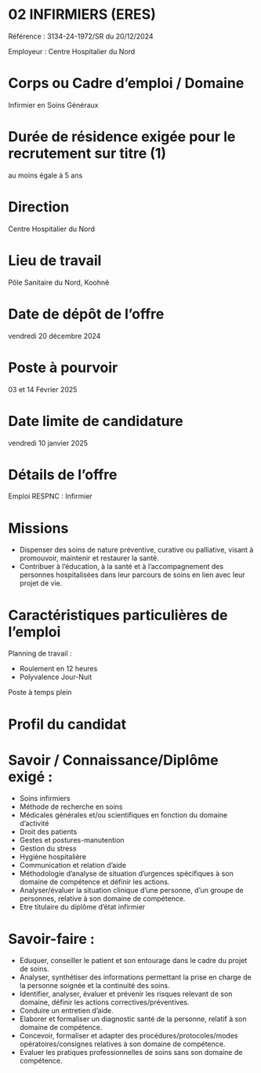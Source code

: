 # 02 INFIRMIERS (ERES)

Référence : 3134-24-1972/SR du 20/12/2024

Employeur : Centre Hospitalier du Nord

# Corps ou Cadre d’emploi / Domaine

Infirmier en Soins Généraux

# Durée de résidence exigée pour le recrutement sur titre (1)

au moins égale à 5 ans

# Direction

Centre Hospitalier du Nord

# Lieu de travail

Pôle Sanitaire du Nord, Koohnê

# Date de dépôt de l’offre

vendredi 20 décembre 2024

# Poste à pourvoir

03 et 14 Février 2025

# Date limite de candidature

vendredi 10 janvier 2025

# Détails de l’offre

Emploi RESPNC : Infirmier

# Missions

- Dispenser des soins de nature préventive, curative ou palliative, visant à promouvoir, maintenir et restaurer la santé.
- Contribuer à l’éducation, à la santé et à l’accompagnement des personnes hospitalisées dans leur parcours de soins en lien avec leur projet de vie.

# Caractéristiques particulières de l’emploi

Planning de travail :

- Roulement en 12 heures
- Polyvalence Jour-Nuit

Poste à temps plein

# Profil du candidat

# Savoir / Connaissance/Diplôme exigé :

- Soins infirmiers
- Méthode de recherche en soins
- Médicales générales et/ou scientifiques en fonction du domaine d’activité
- Droit des patients
- Gestes et postures-manutention
- Gestion du stress
- Hygiène hospitalière
- Communication et relation d’aide
- Méthodologie d’analyse de situation d’urgences spécifiques à son domaine de compétence et définir les actions.
- Analyser/évaluer la situation clinique d’une personne, d’un groupe de personnes, relative à son domaine de compétence.
- Etre titulaire du diplôme d’état infirmier

# Savoir-faire :

- Eduquer, conseiller le patient et son entourage dans le cadre du projet de soins.
- Analyser, synthétiser des informations permettant la prise en charge de la personne soignée et la continuité des soins.
- Identifier, analyser, évaluer et prévenir les risques relevant de son domaine, définir les actions correctives/préventives.
- Conduire un entretien d’aide.
- Elaborer et formaliser un diagnostic santé de la personne, relatif à son domaine de compétence.
- Concevoir, formaliser et adapter des procédures/protocoles/modes opératoires/consignes relatives à son domaine de compétence.
- Evaluer les pratiques professionnelles de soins sans son domaine de compétence.